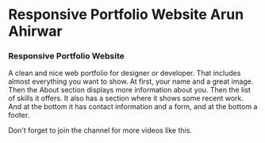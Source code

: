 # Responsive Portfolio Website Arun Ahirwar

<!-- ## [Watch it on youtube](https://youtu.be/6cidbUHNZRQ) -->

###  Responsive Portfolio Website
A clean and nice web portfolio for designer or developer. That includes almost everything you want to show. At first, your name and a great image. Then the About section displays more information about you. Then the list of skills it offers. It also has a section where it shows some recent work. And at the bottom it has contact information and a form, and at the bottom a footer.

Don't forget to join the channel for more videos like this.
<!-- [Bedimcode](https://www.youtube.com/c/Bedimcode) -->
